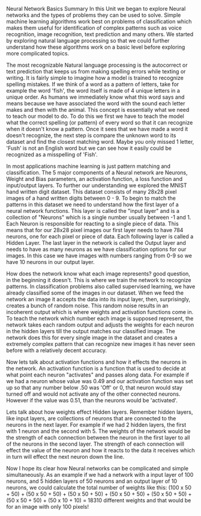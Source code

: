 Neural Network Basics Summary
In this Unit we began to explore Neural networks and the types of problems they can be used to solve. Simple machine learning algorithms work best on problems of classification which makes them useful for identification of complex patterns such as voice recognition, image recognition, text prediction and many others. We started by exploring natural language processing so that we could further understand how these algorithms work on a basic level before exploring more complicated topics. 

The most recognizable Natural language processing is the autocorrect or text prediction that keeps us from making spelling errors while texting or writing. It is fairly simple to imagine how a model is trained to recognize spelling mistakes. If we think of a word as a pattern of letters, take for example the word 'fish', the word itself is made of 4 unique letters in a unique order. As humans we immediately know what this word says and means because we have associated the word with the sound each letter makes and then with the animal. This concept is essentially what we need to teach our model to do. To do this we first we have to teach the model what the correct spelling (or pattern) of every word so that it can recognize when it doesn't know a pattern. Once it sees that we have made a word it doesn't recognize, the next step is compare the unknown word to its dataset and find the closest matching word. Maybe you only missed 1 letter, 'Fush' is not an English word but we can see how it easily could be recognized as a misspelling of 'Fish'. 

In most applications machine learning is just pattern matching and classification. The 5 major components of a Neural network are Neurons, Weight and Bias parameters, an activation function, a loss function and input/output layers. To further our understanding we explored the MNIST hand written digit dataset. This dataset consists of many 28x28 pixel images of a hand written digits between 0 - 9. To begin to match the patterns in this dataset we need to understand how the first layer of a neural network functions. This layer is called the "input layer" and is a collection of "Neurons" which is a single number usually between -1 and 1. Each Neuron is responsible for reacting to a single piece of data. This means that for our 28x28 pixel images our first layer needs to have 784 neurons, one for each pixel or piece of data. Each following layer is called a Hidden Layer. The last layer in the network is called the Output layer and needs to have as many neurons as we have classification options for our images. In this case we have images with numbers ranging from 0-9 so we have 10 neurons in our output layer. 

How does the network know what each image represents? good question, in the beginning it doesn't. This is where we train the network to recognize patterns. In classification problems also called supervised learning, we have already classified some of the images in our dataset. When we feed the network an image it accepts the data into its input layer, then, surprisingly, creates a bunch of random noise. This random noise results in an incoherent output which is where weights and activation functions come in. To teach the network which number each image is supposed represent, the network takes each random output and adjusts the weights for each neuron in the hidden layers till the output matches our classified image. The network does this for every single image in the dataset and creates a extremely complex pattern that can recognize new images it has never seen before with a relatively decent accuracy.

Now lets talk about activation functions and how it effects the neurons in the network. An activation function is a function that is used to decide at what point each neuron "activates" and passes along data. For example if we had a neuron whose value was 0.49 and our activation function was set up so that any number below .50 was 'Off' or 0, that neuron would stay turned off and would not activate any of the other connected neurons. However if the value was 0.51, than the neurons would be 'activated'. 

Lets talk about how weights effect Hidden layers. Remember hidden layers, like input layers,  are collections of neurons that are connected to the neurons in the next layer. For example if we had 2 hidden layers, the first with 1 neuron and the second with 5. The weights of the network would be the strength of each connection between the neuron in the first layer to all of the neurons in the second layer. The strength of each connection will effect the value of the neuron and how it reacts to the data it receives which in turn will effect the next neuron down the line. 

Now I hope its clear how Neural networks can be complicated and simple simultaneously. As an example if we had a network with a input layer of 100 neurons, and 5 hidden layers of 50 neurons and an output layer of 10 neurons, we could calculate the total number of weights like this: (100 x 50 + 50) + (50 x 50 + 50) + (50 x 50 + 50) + (50 x 50 + 50) + (50 x 50 + 50) + (50 x 50 + 50) + (50 x 10 + 10) = 18310 different weights and that would be for an image with only 100 pixels!
